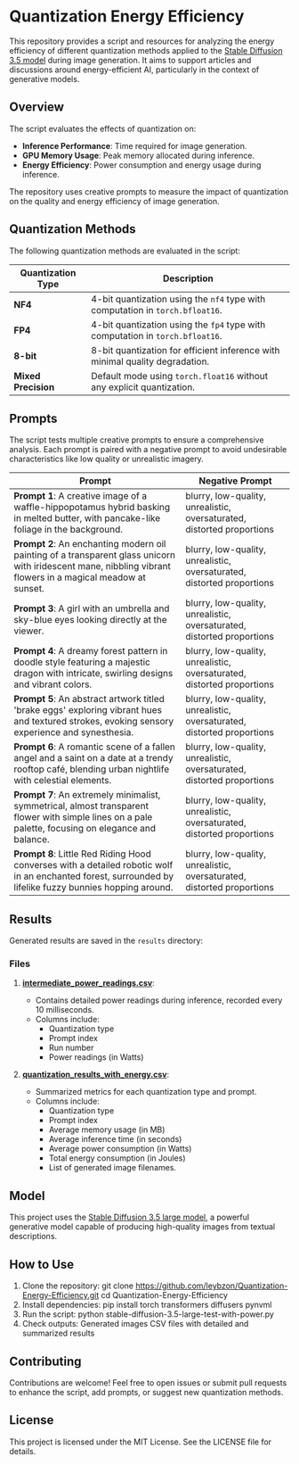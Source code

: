# Quantization Energy Efficiency

This repository provides a script and resources for analyzing the energy efficiency of different quantization methods applied to the [Stable Diffusion 3.5 model](https://huggingface.co/stabilityai/stable-diffusion-3.5-large) during image generation. It aims to support articles and discussions around energy-efficient AI, particularly in the context of generative models.

## Overview

The script evaluates the effects of quantization on:
- **Inference Performance**: Time required for image generation.
- **GPU Memory Usage**: Peak memory allocated during inference.
- **Energy Efficiency**: Power consumption and energy usage during inference.

The repository uses creative prompts to measure the impact of quantization on the quality and energy efficiency of image generation.

## Quantization Methods

The following quantization methods are evaluated in the script:

| Quantization Type  | Description                                                                 |
|--------------------|-----------------------------------------------------------------------------|
| **NF4**            | 4-bit quantization using the `nf4` type with computation in `torch.bfloat16`. |
| **FP4**            | 4-bit quantization using the `fp4` type with computation in `torch.bfloat16`. |
| **8-bit**          | 8-bit quantization for efficient inference with minimal quality degradation. |
| **Mixed Precision**| Default mode using `torch.float16` without any explicit quantization.       |

## Prompts

The script tests multiple creative prompts to ensure a comprehensive analysis. Each prompt is paired with a negative prompt to avoid undesirable characteristics like low quality or unrealistic imagery.

| Prompt | Negative Prompt |
|--------|------------------|
| **Prompt 1**: A creative image of a waffle-hippopotamus hybrid basking in melted butter, with pancake-like foliage in the background. | blurry, low-quality, unrealistic, oversaturated, distorted proportions |
| **Prompt 2**: An enchanting modern oil painting of a transparent glass unicorn with iridescent mane, nibbling vibrant flowers in a magical meadow at sunset. | blurry, low-quality, unrealistic, oversaturated, distorted proportions |
| **Prompt 3**: A girl with an umbrella and sky-blue eyes looking directly at the viewer. | blurry, low-quality, unrealistic, oversaturated, distorted proportions |
| **Prompt 4**: A dreamy forest pattern in doodle style featuring a majestic dragon with intricate, swirling designs and vibrant colors. | blurry, low-quality, unrealistic, oversaturated, distorted proportions |
| **Prompt 5**: An abstract artwork titled 'brake eggs' exploring vibrant hues and textured strokes, evoking sensory experience and synesthesia. | blurry, low-quality, unrealistic, oversaturated, distorted proportions |
| **Prompt 6**: A romantic scene of a fallen angel and a saint on a date at a trendy rooftop café, blending urban nightlife with celestial elements. | blurry, low-quality, unrealistic, oversaturated, distorted proportions |
| **Prompt 7**: An extremely minimalist, symmetrical, almost transparent flower with simple lines on a pale palette, focusing on elegance and balance. | blurry, low-quality, unrealistic, oversaturated, distorted proportions |
| **Prompt 8**: Little Red Riding Hood converses with a detailed robotic wolf in an enchanted forest, surrounded by lifelike fuzzy bunnies hopping around. | blurry, low-quality, unrealistic, oversaturated, distorted proportions |

## Results

Generated results are saved in the `results` directory:

### Files

1. **[intermediate_power_readings.csv](results/intermediate_power_readings.csv)**:
   - Contains detailed power readings during inference, recorded every 10 milliseconds.
   - Columns include:
     - Quantization type
     - Prompt index
     - Run number
     - Power readings (in Watts)

2. **[quantization_results_with_energy.csv](results/quantization_results_with_energy.csv)**:
   - Summarized metrics for each quantization type and prompt.
   - Columns include:
     - Quantization type
     - Prompt index
     - Average memory usage (in MB)
     - Average inference time (in seconds)
     - Average power consumption (in Watts)
     - Total energy consumption (in Joules)
     - List of generated image filenames.

## Model

This project uses the [Stable Diffusion 3.5 large model](https://huggingface.co/stabilityai/stable-diffusion-3.5-large), a powerful generative model capable of producing high-quality images from textual descriptions.

## How to Use

1. Clone the repository:
   git clone https://github.com/leybzon/Quantization-Energy-Efficiency.git
   cd Quantization-Energy-Efficiency
2. Install dependencies:
   pip install torch transformers diffusers pynvml
3. Run the script:
   python stable-diffusion-3.5-large-test-with-power.py
4. Check outputs:
   Generated images
   CSV files with detailed and summarized results

## Contributing
Contributions are welcome! Feel free to open issues or submit pull requests to enhance the script, add prompts, or suggest new quantization methods.

## License
This project is licensed under the MIT License. See the LICENSE file for details.
